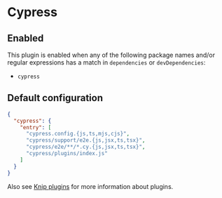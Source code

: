 # Cypress

## Enabled

This plugin is enabled when any of the following package names and/or regular expressions has a match in `dependencies`
or `devDependencies`:

- `cypress`

## Default configuration

```json
{
  "cypress": {
    "entry": [
      "cypress.config.{js,ts,mjs,cjs}",
      "cypress/support/e2e.{js,jsx,ts,tsx}",
      "cypress/e2e/**/*.cy.{js,jsx,ts,tsx}",
      "cypress/plugins/index.js"
    ]
  }
}
```

Also see [Knip plugins][1] for more information about plugins.

[1]: https://github.com/webpro/knip/blob/main/README.md#plugins
